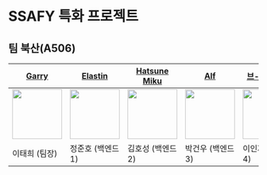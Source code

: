 # SSAFY 특화 프로젝트
## 팀 북산(A506)


| <a href="https://github.com/gegurakzi">Garry</a> | <a href="https://github.com/junho-jung"> Elastin </a> | <a href="https://github.com/dsrla123"> Hatsune Miku </a> | <a href="https://github.com/scv74502"> Alf </a> | <a href="https://github.com/ingkoon">브-루 스-타</a> | <a href="https://github.com/kty226">Biden</a> |
| ----------------------------------------------------------------------------- | -------------------------------------------------- | ----------------------------------------------- | ----------------------------------------------- | ----------------------------------------------- | ----------------------------------------------- |
| <a href="https://github.com/gegurakzi"><img src="https://user-images.githubusercontent.com/59018852/223937302-111ed54c-6337-4383-8a66-30c20d7a3cb2.png" width=100/></a> | <a href="https://github.com/junho-jung"> <img src="https://user-images.githubusercontent.com/59018852/223942420-4e4946a0-711e-4c60-af5a-af2aebe064af.png" width=100 height = 100/></a>| <a href="https://github.com/dsrla123"><img src="https://user-images.githubusercontent.com/59018852/223942856-1fbce56c-d7ec-464d-8803-3983715e0a90.png" width=100 height = 100/></a> | <a href="https://github.com/scv74502"><img src="https://user-images.githubusercontent.com/59018852/223942948-37891556-ec6b-4bf6-9347-b173e7413c37.png" width=100 height = 100/></a> | <a href="https://github.com/ingkoon"><img src="https://user-images.githubusercontent.com/59018852/223943036-b1121267-8323-40a8-837c-bea36741d2af.png" width=100 height = 100/></a> | <a href="https://github.com/kty226"><img src="https://user-images.githubusercontent.com/59018852/223943129-290267d8-8819-4db7-afbc-061f09081feb.png" width=100 height = 100/></a> |
|   이태희 (팀장)   |  정준호 (백엔드1)   |   김호성 (백엔드2)   |   박건우 (백엔드3)   | 이인재 (백엔드4)   | 김태영 (백엔드5)   |
